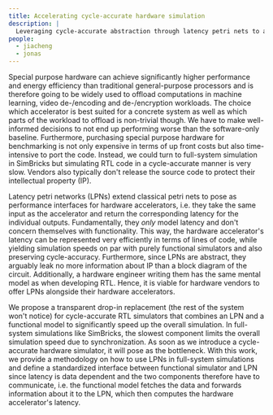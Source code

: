```yaml
---
title: Accelerating cycle-accurate hardware simulation
description: |
  Leveraging cycle-accurate abstraction through latency petri nets to accelerate hardware simulation
people:
  - jiacheng
  - jonas
---
```


Special purpose hardware can achieve significantly higher performance and energy
efficiency than traditional general-purpose processors and is therefore going to
be widely used to offload computations in machine learning, video de-/encoding
and de-/encryption workloads. The choice which accelerator is best suited for a
concrete system as well as which parts of the workload to offload is non-trivial
though. We have to make well-informed decisions to not end up performing worse
than the software-only baseline. Furthermore, purchasing special purpose
hardware for benchmarking is not only expensive in terms of up front costs but
also time-intensive to port the code. Instead, we could turn to full-system
simulation in SimBricks but simulating RTL code in a cycle-accurate manner is
very slow. Vendors also typically don't release the source code to protect their
intellectual property (IP).

Latency petri networks (LPNs) extend classical petri nets to pose as performance
interfaces for hardware accelerators, i.e. they take the same input as the
accelerator and return the corresponding latency for the individual outputs.
Fundamentally, they *only* model latency and don't concern themselves with
functionality. This way, the hardware accelerator's latency can be represented
very efficiently in terms of lines of code, while yielding simulation speeds on
par with purely functional simulators and also preserving cycle-accuracy.
Furthermore, since LPNs are abstract, they arguably leak no more information
about IP than a block diagram of the circuit. Additionally, a hardware engineer
writing them has the same mental model as when developing RTL. Hence, it is
viable for hardware vendors to offer LPNs alongside their hardware accelerators.

We propose a transparent drop-in replacement (the rest of the system won't
notice) for cycle-accurate RTL simulators that combines an LPN and a functional
model to significantly speed up the overall simulation. In full-system
simulations like SimBricks, the slowest component limits the overall simulation
speed due to synchronization. As soon as we introduce a cycle-accurate hardware
simulator, it will pose as the bottleneck. With this work, we provide a
methodology on how to use LPNs in full-system simulations and define a
standardized interface between functional simulator and LPN since latency is
data dependent and the two components therefore have to communicate, i.e. the
functional model fetches the data and forwards information about it to the LPN,
which then computes the hardware accelerator's latency.